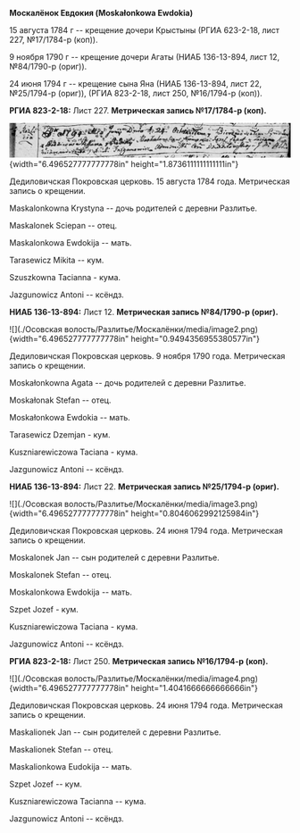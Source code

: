 **Москалёнок Евдокия (Moskałonkowa Ewdokia)**

15 августа 1784 г -- крещение дочери Крыстыны (РГИА 623-2-18, лист 227,
№17/1784-р (коп)).

9 ноября 1790 г -- крещение дочери Агаты (НИАБ 136-13-894, лист 12,
№84/1790-р (ориг)).

24 июня 1794 г -- крещение сына Яна (НИАБ 136-13-894, лист 22,
№25/1794-р (ориг)), (РГИА 823-2-18, лист 250, №16/1794-р (коп)).

**РГИА 823-2-18:** Лист 227. **Метрическая запись №17/1784-р (коп).**

![](./media/53d991a13849c295f8b0ee104d3535e27dead1e7.png){width="6.496527777777778in"
height="1.8736111111111111in"}

Дедиловичская Покровская церковь. 15 августа 1784 года. Метрическая
запись о крещении.

Maskalonkowna Krystyna -- дочь родителей с деревни Разлитье.

Maskalonek Sciepan -- отец.

Maskalonkowa Ewdokija -- мать.

Tarasewicz Mikita -- кум.

Szuszkowna Tacianna - кума.

Jazgunowicz Antoni -- ксёндз.

**НИАБ 136-13-894:** Лист 12. **Метрическая запись №84/1790-р (ориг).**

![](./Осовская волость/Разлитье/Москалёнки/media/image2.png){width="6.496527777777778in"
height="0.9494356955380577in"}

Дедиловичская Покровская церковь. 9 ноября 1790 года. Метрическая запись
о крещении.

Moskałonkowna Agata -- дочь родителей с деревни Разлитье.

Moskałonak Stefan -- отец.

Moskałonkowa Ewdokia -- мать.

Tarasewicz Dzemjan - кум.

Kuszniarewiczowa Taciana - кума.

Jazgunowicz Antoni -- ксёндз.

**НИАБ 136-13-894:** Лист 22. **Метрическая запись №25/1794-р (ориг).**

![](./Осовская волость/Разлитье/Москалёнки/media/image3.png){width="6.496527777777778in"
height="0.8046062992125984in"}

Дедиловичская Покровская церковь. 24 июня 1794 года. Метрическая запись
о крещении.

Moskalonek Jan -- сын родителей с деревни Разлитье.

Moskalonek Stefan -- отец.

Moskalonkowa Ewdokija -- мать.

Szpet Jozef - кум.

Kuszniarewiczowa Taciana - кума.

Jazgunowicz Antoni -- ксёндз.

**РГИА 823-2-18:** Лист 250. **Метрическая запись №16/1794-р (коп).**

![](./Осовская волость/Разлитье/Москалёнки/media/image4.png){width="6.496527777777778in"
height="1.4041666666666666in"}

Дедиловичская Покровская церковь. 24 июня 1794 года. Метрическая запись
о крещении.

Maskalionek Jan -- сын родителей с деревни Разлитье.

Maskalionek Stefan -- отец.

Maskalionkowa Eudokija -- мать.

Szpet Jozef -- кум.

Kuszniarewiczowa Tacianna -- кума.

Jazgunowicz Antoni -- ксёндз.
